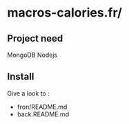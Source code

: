 # macros-calories.fr/

## Project need

MongoDB
Nodejs

## Install

Give a look to :
- fron/README.md
- back.README.md
